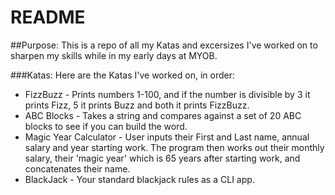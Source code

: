 # README

##Purpose:
This is a repo of all my Katas and excersizes I've worked on to sharpen my skills while in my early days at MYOB.

###Katas:
Here are the Katas I've worked on, in order:
* FizzBuzz - Prints numbers 1-100, and if the number is divisible by 3 it prints Fizz, 5 it prints Buzz and both it prints FizzBuzz.
* ABC Blocks - Takes a string and compares against a set of 20 ABC blocks to see if you can build the word.
* Magic Year Calculator - User inputs their First and Last name, annual salary and year starting work. The program then works out their monthly salary, their 'magic year' which is 65 years after starting work, and concatenates their name.
* BlackJack - Your standard blackjack rules as a CLI app.